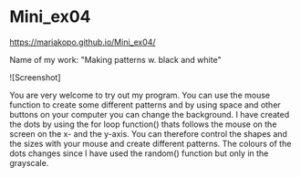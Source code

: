 # Mini_ex04
https://mariakopo.github.io/Mini_ex04/

Name of my work: "Making patterns w. black and white" 


![Screenshot]

You are very welcome to try out my program. You can use the mouse function to create some different patterns and by using space and other buttons on your computer you can change the background. 
I have created the dots by using the for loop function() thats follows the mouse on the screen on the x- and the y-axis. You can therefore control the shapes and the sizes with your mouse and create different patterns. 
The colours of the dots changes since I have used the random() function but only in the grayscale. 
